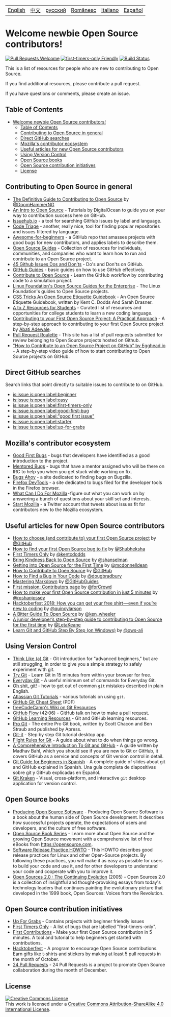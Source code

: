 <table>
    <tr>
        <!-- Do not translate this table -->
        <td><a href="./README.md"> English </a></td>
        <td><a href="./README-CN.md"> 中文 </a></td>
        <td><a href="./README-RU.md"> русский </a></td>
        <td><a href="./README-RO.md"> Românesc </a></td>
        <td><a href="./README-IT.md"> Italiano </a></td>
        <td><a href="./README-ES.md"> Español </a></td>
    </tr>
</table>

# Welcome newbie Open Source contributors!

[![Pull Requests Welcome](https://img.shields.io/badge/PRs-welcome-brightgreen.svg?style=flat)](http://makeapullrequest.com)
[![first-timers-only Friendly](https://img.shields.io/badge/first--timers--only-friendly-blue.svg)](http://www.firsttimersonly.com/)
[![Build Status](https://travis-ci.org/freeCodeCamp/how-to-contribute-to-open-source.svg?branch=master)](https://travis-ci.org/freeCodeCamp/how-to-contribute-to-open-source)

This is a list of resources for people who are new to contributing to Open Source.

If you find additional resources, please contribute a pull request.

If you have questions or comments, please create an issue.

## Table of Contents
- [Welcome newbie Open Source contributors!](#welcome-newbie-open-source-contributors)
  - [Table of Contents](#table-of-contents)
  - [Contributing to Open Source in general](#contributing-to-open-source-in-general)
  - [Direct GitHub searches](#direct-github-searches)
  - [Mozilla's contributor ecosystem](#mozillas-contributor-ecosystem)
  - [Useful articles for new Open Source contributors](#useful-articles-for-new-open-source-contributors)
  - [Using Version Control](#using-version-control)
  - [Open Source books](#open-source-books)
  - [Open Source contribution initiatives](#open-source-contribution-initiatives)
  - [License](#license)

## Contributing to Open Source in general
- [The Definitive Guide to Contributing to Open Source](https://medium.freecodecamp.org/the-definitive-guide-to-contributing-to-open-source-900d5f9f2282) by [@DoomHammerNG](https://twitter.com/DoomHammerNG)
- [An Intro to Open Source](https://www.digitalocean.com/community/tutorial_series/an-introduction-to-open-source) - Tutorials by DigitalOcean to guide you on your way to contribution success here on GitHub.
- [Issuehub.io](http://issuehub.io/) - a tool for searching GitHub issues by label and language.
- [Code Triage](https://www.codetriage.com/) - another, really nice, tool for finding popular repositories and issues filtered by language.
- [Awesome-for-beginners](https://github.com/MunGell/awesome-for-beginners) - a GitHub repo that amasses projects with good bugs for new contributors, and applies labels to describe them.
- [Open Source Guides](https://opensource.guide/) - Collection of resources for individuals, communities, and companies who want to learn how to run and contribute to an Open Source project.
- [45 Github Issues Dos and Don’ts](https://hackernoon.com/45-github-issues-dos-and-donts-dfec9ab4b612) - Do's and Don'ts on GitHub.
- [GitHub Guides](https://guides.github.com/) - basic guides on how to use GitHub effectively.
- [Contribute to Open Source](https://github.com/danthareja/contribute-to-open-source) - Learn the GitHub workflow by contributing code to a simulation project.
- [Linux Foundation's Open Source Guides for the Enterprise](https://www.linuxfoundation.org/resources/open-source-guides/) - The Linux Foundation's guides to Open Source projects.
- [CSS Tricks An Open Source Etiquette Guidebook](https://css-tricks.com/open-source-etiquette-guidebook/) - An Open Source Etiquette Guidebook, written by Kent C. Dodds And Sarah Drasner.
- [A to Z Resources for Students](https://github.com/dipakkr/A-to-Z-Resources-for-Students) - Curated list of resources and opportunities for college students to learn a new coding language.
- [Contributing to your First Open Source Project: A Practical Approach](https://blog.devcenter.co/contributing-to-your-first-open-source-project-a-practical-approach-1928c4cbdae) - A step-by-step approach to contributing to your first Open Source project by [Abati Adewale](https://www.acekyd.com).
- [Pull Request Roulette](http://www.pullrequestroulette.com/) - This site has a list of pull requests submitted for review belonging to Open Source projects hosted on Github.
- ["How to Contribute to an Open Source Project on GitHub" by Egghead.io](https://egghead.io/courses/how-to-contribute-to-an-open-source-project-on-github) - A step-by-step video guide of how to start contributing to Open Source projects on GitHub.

## Direct GitHub searches
Search links that point directly to suitable issues to contribute to on GitHub.
- [is:issue is:open label:beginner](https://github.com/search?utf8=%E2%9C%93&q=is%3Aissue+is%3Aopen+label%3Abeginner)
- [is:issue is:open label:easy](https://github.com/search?utf8=%E2%9C%93&q=is%3Aissue+is%3Aopen+label%3Aeasy)
- [is:issue is:open label:first-timers-only](https://github.com/search?utf8=%E2%9C%93&q=is%3Aissue+is%3Aopen+label%3Afirst-timers-only)
- [is:issue is:open label:good-first-bug](https://github.com/search?utf8=%E2%9C%93&q=is%3Aissue+is%3Aopen+label%3Agood-first-bug)
- [is:issue is:open label:"good first issue"](https://github.com/search?utf8=%E2%9C%93&q=is%3Aissue+is%3Aopen+label%3A"good+first+issue")
- [is:issue is:open label:starter](https://github.com/search?utf8=%E2%9C%93&q=is%3Aissue+is%3Aopen+label%3Astarter)
- [is:issue is:open label:up-for-grabs](https://github.com/search?utf8=%E2%9C%93&q=is%3Aissue+is%3Aopen+label%3Aup-for-grabs)

## Mozilla's contributor ecosystem
- [Good First Bugs](https://bugzil.la/sw:%22[good%20first%20bug]%22&limit=0) - bugs that developers have identified as a good introduction to the project.
- [Mentored Bugs](https://bugzilla.mozilla.org/buglist.cgi?quicksearch=mentor%3A%40) - bugs that have a mentor assigned who will be there on IRC to help you when you get stuck while working on fix.
- [Bugs Ahoy](http://www.joshmatthews.net/bugsahoy/) - a site dedicated to finding bugs on Bugzilla.
- [Firefox DevTools](http://firefox-dev.tools/) - a site dedicated to bugs filed for the developer tools in the Firefox browser.
- [What Can I Do For Mozilla](http://whatcanidoformozilla.org/) - figure out what you can work on by answering a bunch of questions about your skill set and interests.
- [Start Mozilla](https://twitter.com/StartMozilla) - a Twitter account that tweets about issues fit for contributors new to the Mozilla ecosystem.

## Useful articles for new Open Source contributors
- [How to choose (and contribute to) your first Open Source project](https://github.com/collections/choosing-projects) by [@GitHub](https://github.com/github)
- [How to find your first Open Source bug to fix](https://medium.freecodecamp.org/finding-your-first-open-source-project-or-bug-to-work-on-1712f651e5ba#.slc8i2h1l) by [@Shubheksha](https://github.com/Shubheksha)
- [First Timers Only](https://medium.com/@kentcdodds/first-timers-only-78281ea47455) by [@kentcdodds](https://github.com/kentcdodds)
- [Bring Kindness Back to Open Source](http://www.hanselman.com/blog/BringKindnessBackToOpenSource.aspx) by [@shanselman](https://github.com/shanselman)
- [Getting into Open Source for the First Time](https://www.nearform.com/blog/getting-into-open-source-for-the-first-time/) by [@mcdonnelldean](https://github.com/mcdonnelldean)
- [How to Contribute to Open Source](https://opensource.guide/how-to-contribute/) by [@GitHub](https://github.com/github)
- [How to Find a Bug in Your Code](https://8thlight.com/blog/doug-bradbury/2016/06/29/how-to-find-bug-in-your-code.html) by [@dougbradbury](https://twitter.com/dougbradbury)
- [Mastering Markdown](https://guides.github.com/features/mastering-markdown/) by [@GitHubGuides](https://guides.github.com/)
- [First mission: Contributors page](https://medium.com/@forCrowd/first-mission-contributors-page-df24e6e70705#.2v2g0no29) by [@forCrowd](https://github.com/forCrowd)
- [How to make your first Open Source contribution in just 5 minutes](https://medium.freecodecamp.org/how-to-make-your-first-open-source-contribution-in-just-5-minutes-aaad1fc59c9a) by [@roshanjossey](https://medium.freecodecamp.org/@roshanjossey)
- [Hacktoberfest 2018: How you can get your free shirt — even if you’re new to coding](https://medium.freecodecamp.org/hacktoberfest-2018-how-you-can-get-your-free-shirt-even-if-youre-new-to-coding-96080dd0b01b) by [@quincylarson](https://medium.freecodecamp.org/@quincylarson)
- [A Bitter Guide To Open Source](https://medium.com/codezillas/a-bitter-guide-to-open-source-a8e3b6a3c1c4) by [@ken_wheeler](https://medium.com/@ken_wheeler)
- [A junior developer’s step-by-step guide to contributing to Open Source for the first time](https://hackernoon.com/contributing-to-open-source-the-sharks-are-photoshopped-47e22db1ab86) by [@LetaKeane](http://www.letakeane.com/)
- [Learn Git and GitHub Step By Step (on Windows)](https://medium.com/@ows_ali/be93518e06dc) by [@ows-ali](https://medium.com/@ows_ali)

## Using Version Control
- [Think Like (a) Git](http://think-like-a-git.net/) - Git introduction for "advanced beginners," but are still struggling, in order to give you a simple strategy to safely experiment with git.
- [Try Git](https://try.github.io/) - Learn Git in 15 minutes from within your browser for free.
- [Everyday Git](https://git-scm.com/docs/giteveryday) - A useful minimum set of commands for Everyday Git.
- [Oh shit, git!](http://ohshitgit.com/) - how to get out of common `git` mistakes described in plain English.
- [Atlassian Git Tutorials](https://www.atlassian.com/git/tutorials/) - various tutorials on using `git`.
- [GitHub Git Cheat Sheet](https://education.github.com/git-cheat-sheet-education.pdf) (PDF)
- [freeCodeCamp's Wiki on Git Resources](https://forum.freecodecamp.org/t/wiki-git-resources/13136)
- [GitHub Flow](https://www.youtube.com/watch?v=juLIxo42A_s) (42:06) - GitHub talk on how to make a pull request.
- [GitHub Learning Resources](https://help.github.com/articles/git-and-github-learning-resources/) - Git and GitHub learning resources.
- [Pro Git](https://git-scm.com/book/en/v2) - The entire Pro Git book, written by Scott Chacon and Ben Straub and published by Apress.
- [Git-it](https://github.com/jlord/git-it-electron) - Step by step Git tutorial desktop app.
- [Flight Rules for Git](https://github.com/k88hudson/git-flight-rules) - A guide about what to do when things go wrong.
- [A Comprehensive Introduction To Git and GitHub](https://codeburst.io/git-good-part-a-e0d826286a2a) - A guide written by Madhav Bahl, which you should see if you are new to Git or GitHub, it covers GitHub as a service and concepts of Git version control in detail.
- [Git Guide for Beginners in Spanish](https://platzi.github.io/git-slides/#/) - A complete guide of slides about git and GitHub explained in Spanish. Una guía completa de diapositivas sobre git y GitHub explicadas en Español.
- [Git Kraken](https://www.gitkraken.com/git-client) - Visual, cross-platform, and interactive `git` desktop application for version control.

## Open Source books
- [Producing Open Source Software](http://producingoss.com/) - Producing Open Source Software is a book about the human side of Open Source development. It describes how successful projects operate, the expectations of users and developers, and the culture of free software.
- [Open Source Book Series](https://opensource.com/resources/ebooks) - Learn more about Open Source and the growing Open Source movement with a comprehensive list of free eBooks from https://opensource.com.
- [Software Release Practice HOWTO](http://en.tldp.org/HOWTO/Software-Release-Practice-HOWTO/) - This HOWTO describes good release practices for Linux and other Open-Source projects. By following these practices, you will make it as easy as possible for users to build your code and use it, and for other developers to understand your code and cooperate with you to improve it.
- [Open Sources 2.0 : The Continuing Evolution](https://archive.org/details/opensources2.000diborich) (2005) - Open Sources 2.0 is a collection of insightful and thought-provoking essays from today's technology leaders that continues painting the evolutionary picture that developed in the 1999 book, Open Sources: Voices from the Revolution.

## Open Source contribution initiatives
- [Up For Grabs](http://up-for-grabs.net/#/) - Contains projects with beginner friendly issues
- [First Timers Only](http://www.firsttimersonly.com/) - A list of bugs that are labelled "first-timers-only".
- [First Contributions](https://firstcontributions.github.io/) - Make your first Open Source contribution in 5 minutes. A tool and tutorial to help beginners get started with contributions.
- [Hacktoberfest](https://hacktoberfest.digitalocean.com/) - A program to encourage Open Source contributions. Earn gifts like t-shirts and stickers by making at least 5 pull requests in the month of October.
- [24 Pull Requests](https://24pullrequests.com) - 24 Pull Requests is a project to promote Open Source collaboration during the month of December.

## License
<a rel="license" href="http://creativecommons.org/licenses/by-sa/4.0/"><img alt="Creative Commons License" style="border-width:0" src="https://i.creativecommons.org/l/by-sa/4.0/88x31.png" /></a><br />This work is licensed under a <a rel="license" href="http://creativecommons.org/licenses/by-sa/4.0/">Creative Commons Attribution-ShareAlike 4.0 International License</a>.
